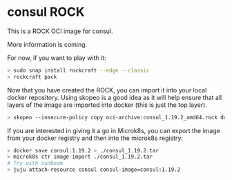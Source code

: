 # consul ROCK

This is a ROCK OCI image for consul.

More information is coming.

For now, if you want to play with it:

```bash
> sudo snap install rockcraft --edge --classic
> rockcraft pack
```

Now that you have created the ROCK, you can import it into
your local docker repository. Using skopeo is a good idea as
it will help ensure that all layers of the image are imported
into docker (this is just the top layer).

```bash
> skopeo --insecure-policy copy oci-archive:consul_1.19.2_amd64.rock docker-daemon:consul:1.19.2
```

If you are interested in giving it a go in Microk8s, you can
export the image from your docker registry and then into the
microk8s registry:

```bash
> docker save consul:1.19.2 > ./consul_1.19.2.tar
> microk8s ctr image import ./consul_1.19.2.tar
# Try with sunbeam
> juju attach-resource consul consul-image=consul:1.19.2
```
